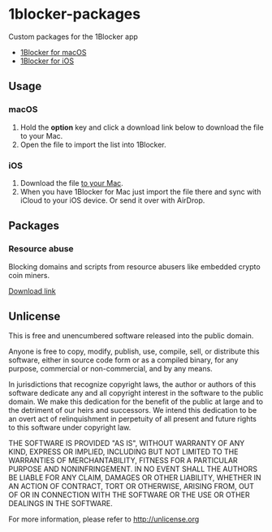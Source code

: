 # 1blocker-packages
Custom packages for the 1Blocker app

* [1Blocker for macOS](https://itunes.apple.com/app/id1107421413)
* [1Blocker for iOS](https://itunes.apple.com/app/id1025729002)

## Usage

### macOS

1. Hold the **option** key and click a download link below to download
the file to your Mac.
2. Open the file to import the list into 1Blocker.

### iOS

1. Download the file [to your Mac](#macos).
2. When you have 1Blocker for Mac just import the file there and sync
with iCloud to your iOS device. Or send it over with AirDrop.

## Packages

### Resource abuse

Blocking domains and scripts from resource abusers like embedded
crypto coin miners.

[Download link](https://github.com/fvdm/1blocker-packages/raw/master/Resource%20abuse.1blockpkg)

## Unlicense

This is free and unencumbered software released into the public domain.

Anyone is free to copy, modify, publish, use, compile, sell, or
distribute this software, either in source code form or as a compiled
binary, for any purpose, commercial or non-commercial, and by any
means.

In jurisdictions that recognize copyright laws, the author or authors
of this software dedicate any and all copyright interest in the
software to the public domain. We make this dedication for the benefit
of the public at large and to the detriment of our heirs and
successors. We intend this dedication to be an overt act of
relinquishment in perpetuity of all present and future rights to this
software under copyright law.

THE SOFTWARE IS PROVIDED "AS IS", WITHOUT WARRANTY OF ANY KIND,
EXPRESS OR IMPLIED, INCLUDING BUT NOT LIMITED TO THE WARRANTIES OF
MERCHANTABILITY, FITNESS FOR A PARTICULAR PURPOSE AND NONINFRINGEMENT.
IN NO EVENT SHALL THE AUTHORS BE LIABLE FOR ANY CLAIM, DAMAGES OR
OTHER LIABILITY, WHETHER IN AN ACTION OF CONTRACT, TORT OR OTHERWISE,
ARISING FROM, OUT OF OR IN CONNECTION WITH THE SOFTWARE OR THE USE OR
OTHER DEALINGS IN THE SOFTWARE.

For more information, please refer to <http://unlicense.org>
